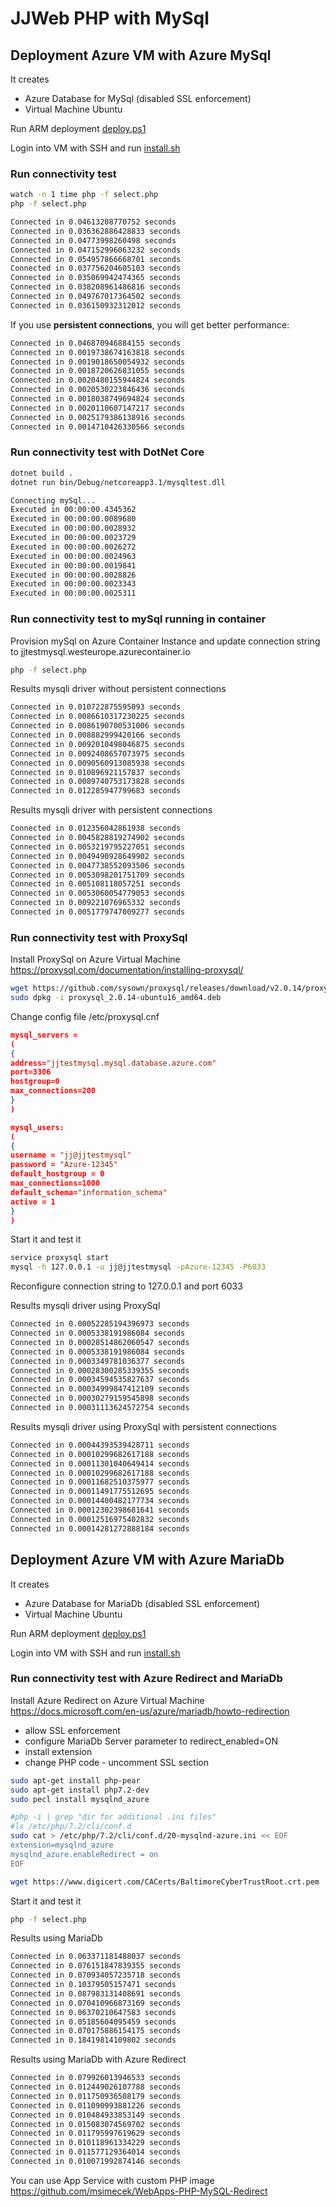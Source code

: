 # JJWeb PHP with MySql

## Deployment Azure VM with Azure MySql

It creates

- Azure Database for MySql (disabled SSL enforcement)
- Virtual Machine Ubuntu

Run ARM deployment [deploy.ps1](arm-deploy/deploy.ps1)

Login into VM with SSH and run [install.sh](src-php/install.sh)

### Run connectivity test

```bash
watch -n 1 time php -f select.php
php -f select.php
```

```bash
Connected in 0.04613208770752 seconds
Connected in 0.036362886428833 seconds
Connected in 0.04773998260498 seconds
Connected in 0.047152996063232 seconds
Connected in 0.054957866668701 seconds
Connected in 0.037756204605103 seconds
Connected in 0.035069942474365 seconds
Connected in 0.038208961486816 seconds
Connected in 0.049767017364502 seconds
Connected in 0.036150932312012 seconds
```

If you use **persistent connections**, you will get better performance:

```bash
Connected in 0.046870946884155 seconds
Connected in 0.0019738674163818 seconds
Connected in 0.0019018650054932 seconds
Connected in 0.0018720626831055 seconds
Connected in 0.0020480155944824 seconds
Connected in 0.0020530223846436 seconds
Connected in 0.0018038749694824 seconds
Connected in 0.0020110607147217 seconds
Connected in 0.0025179386138916 seconds
Connected in 0.0014710426330566 seconds
```

### Run connectivity test with DotNet Core

```bash
dotnet build .
dotnet run bin/Debug/netcoreapp3.1/mysqltest.dll
```

```bash
Connecting mySql...
Executed in 00:00:00.4345362
Executed in 00:00:00.0089680
Executed in 00:00:00.0028932
Executed in 00:00:00.0023729
Executed in 00:00:00.0026272
Executed in 00:00:00.0024963
Executed in 00:00:00.0019841
Executed in 00:00:00.0028826
Executed in 00:00:00.0023343
Executed in 00:00:00.0025311
```

### Run connectivity test to mySql running in container

Provision mySql on Azure Container Instance and update connection string to jjtestmysql.westeurope.azurecontainer.io

```bash
php -f select.php
```

Results mysqli driver without persistent connections

```bash
Connected in 0.010722875595093 seconds
Connected in 0.0086610317230225 seconds
Connected in 0.0086190700531006 seconds
Connected in 0.008882999420166 seconds
Connected in 0.0092010498046875 seconds
Connected in 0.0092408657073975 seconds
Connected in 0.0090560913085938 seconds
Connected in 0.010896921157837 seconds
Connected in 0.0089740753173828 seconds
Connected in 0.012285947799683 seconds
```

Results mysqli driver with persistent connections

```bash
Connected in 0.012356042861938 seconds
Connected in 0.0045828819274902 seconds
Connected in 0.0053219795227051 seconds
Connected in 0.0049490928649902 seconds
Connected in 0.0047738552093506 seconds
Connected in 0.0053098201751709 seconds
Connected in 0.005108118057251 seconds
Connected in 0.0053060054779053 seconds
Connected in 0.009221076965332 seconds
Connected in 0.0051779747009277 seconds
```

### Run connectivity test with ProxySql

Install ProxySql on Azure Virtual Machine https://proxysql.com/documentation/installing-proxysql/

```bash
wget https://github.com/sysown/proxysql/releases/download/v2.0.14/proxysql_2.0.14-ubuntu16_amd64.deb
sudo dpkg -i proxysql_2.0.14-ubuntu16_amd64.deb
```

Change config file /etc/proxysql.cnf

```json
mysql_servers =
(
{
address="jjtestmysql.mysql.database.azure.com"
port=3306
hostgroup=0
max_connections=200
}
)

mysql_users:
(
{
username = "jj@jjtestmysql"
password = "Azure-12345"
default_hostgroup = 0
max_connections=1000
default_schema="information_schema"
active = 1
}
)
```

Start it and test it

```bash
service proxysql start
mysql -h 127.0.0.1 -u jj@jjtestmysql -pAzure-12345 -P6033
```

Reconfigure connection string to 127.0.0.1 and port 6033

Results mysqli driver using ProxySql

```bash
Connected in 0.00052285194396973 seconds
Connected in 0.0005338191986084 seconds
Connected in 0.00028514862060547 seconds
Connected in 0.0005338191986084 seconds
Connected in 0.0003349781036377 seconds
Connected in 0.00028300285339355 seconds
Connected in 0.00034594535827637 seconds
Connected in 0.00034999847412109 seconds
Connected in 0.00030279159545898 seconds
Connected in 0.00031113624572754 seconds
```

Results mysqli driver using ProxySql with persistent connections

```bash
Connected in 0.00044393539428711 seconds
Connected in 0.00010299682617188 seconds
Connected in 0.00011301040649414 seconds
Connected in 0.00010299682617188 seconds
Connected in 0.00011682510375977 seconds
Connected in 0.00011491775512695 seconds
Connected in 0.00014400482177734 seconds
Connected in 0.00012302398681641 seconds
Connected in 0.00012516975402832 seconds
Connected in 0.00014281272888184 seconds
```

## Deployment Azure VM with Azure MariaDb

It creates

- Azure Database for MariaDb (disabled SSL enforcement)
- Virtual Machine Ubuntu

Run ARM deployment [deploy.ps1](arm-deploy/deploy.ps1)

Login into VM with SSH and run [install.sh](src-php/install.sh)

### Run connectivity test with Azure Redirect and MariaDb

Install Azure Redirect on Azure Virtual Machine https://docs.microsoft.com/en-us/azure/mariadb/howto-redirection

- allow SSL enforcement
- configure MariaDb Server parameter to redirect_enabled=ON
- install extension
- change PHP code - uncomment SSL section
 
```bash
sudo apt-get install php-pear
sudo apt-get install php7.2-dev
sudo pecl install mysqlnd_azure

#php -i | grep "dir for additional .ini files"
#ls /etc/php/7.2/cli/conf.d
sudo cat > /etc/php/7.2/cli/conf.d/20-mysqlnd-azure.ini << EOF
extension=mysqlnd_azure
mysqlnd_azure.enableRedirect = on
EOF

wget https://www.digicert.com/CACerts/BaltimoreCyberTrustRoot.crt.pem
```

Start it and test it

```bash
php -f select.php
```

Results using MariaDb

```bash
Connected in 0.063371181488037 seconds
Connected in 0.076151847839355 seconds
Connected in 0.070934057235718 seconds
Connected in 0.10379505157471 seconds
Connected in 0.087983131408691 seconds
Connected in 0.070410966873169 seconds
Connected in 0.06370210647583 seconds
Connected in 0.05185604095459 seconds
Connected in 0.070175886154175 seconds
Connected in 0.18419814109802 seconds
```

Results using MariaDb with Azure Redirect

```bash
Connected in 0.079926013946533 seconds
Connected in 0.012449026107788 seconds
Connected in 0.011750936508179 seconds
Connected in 0.011090993881226 seconds
Connected in 0.010484933853149 seconds
Connected in 0.015083074569702 seconds
Connected in 0.011795997619629 seconds
Connected in 0.010118961334229 seconds
Connected in 0.011577129364014 seconds
Connected in 0.010071992874146 seconds
```

You can use App Service with custom PHP image https://github.com/msimecek/WebApps-PHP-MySQL-Redirect